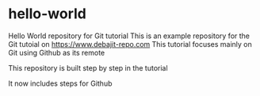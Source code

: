 # hello-world
Hello World repository for Git tutorial
This is an example repository for the Git tutoial on https://www.debajit-repo.com
This tutorial focuses mainly on Git using Github as its remote

This repository is built step by step in the tutorial

It now includes steps for Github
